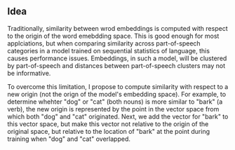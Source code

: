 

## Idea

Traditionally, similarity between wrod embeddings is computed with respect to the origin of the word emebdding space. This is good enough for most applciations, but when comparing similarity across part-of-speech categories in a model trained on sequential statistics of language, this causes performance issues. Embeddings, in such a model, will be clustered by part-of-speech and distances between part-of-speech clusters may not be informative.

To overcome this limitation, I propose to compute similarity with respect to a new origin (not the orign of the model's embedding space). For example, to determine whehter "dog" or "cat" (both nouns) is more similar to "bark" (a verb), the new origin is represented by the point in the vector space from which both "dog" and "cat" originated. Next, we add the vector for "bark" to this vector space, but make this vector not relative to the origin of the original space, but relative to the location of "bark" at the point during training when "dog" and "cat" overlapped. 
